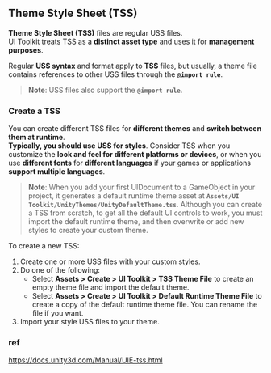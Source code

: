 ## Theme Style Sheet (TSS)

**Theme Style Sheet (TSS)** files are regular USS files. \
UI Toolkit treats TSS as a **distinct asset type** and uses it for **management purposes**.

Regular **USS syntax** and format apply to **TSS** files, but usually, a theme file contains references to other USS files through the **`@import rule`**.

> **Note**: USS files also support the **`@import rule`**.

### Create a TSS
You can create different TSS files for **different themes** and **switch between them at runtime**. \
**Typically, you should use USS for styles**. Consider TSS when you customize the **look and feel for different platforms or devices**, or when you use **different fonts** for **different languages** if your games or applications **support multiple languages**.

> **Note**: When you add your first UIDocument to a GameObject in your project, it generates a default runtime theme asset at **`Assets/UI Toolkit/UnityThemes/UnityDefaultTheme.tss`**. Although you can create a TSS from scratch, to get all the default UI controls to work, you must import the default runtime theme, and then overwrite or add new styles to create your custom theme.


To create a new TSS:

1.  Create one or more USS files with your custom styles.
2.  Do one of the following:
    - Select **Assets > Create > UI Toolkit > TSS Theme File** to create an empty theme file and import the default theme.
    - Select **Assets > Create > UI Toolkit > Default Runtime Theme File** to create a copy of the default runtime theme file. You can rename the file if you want.
3.  Import your style USS files to your theme.


### ref 
https://docs.unity3d.com/Manual/UIE-tss.html


